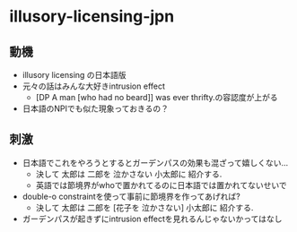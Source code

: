 # illusory-licensing-jpn

## 動機

* illusory licensing の日本語版
* 元々の話はみんな大好きintrusion effect
    * [DP A man [who had no beard]] was ever thrifty.の容認度が上がる
* 日本語のNPIでも似た現象っておきるの？

## 刺激

* 日本語でこれをやろうとするとガーデンパスの効果も混ざって嬉しくない…
    * 決して 太郎は 二郎を 泣かさない 小太郎に 紹介する.
    * 英語では節境界がwhoで置かれてるのに日本語では置かれてないせいで
* double-o constraintを使って事前に節境界を作ってあげれば?
    * 決して 太郎は 二郎を [花子を 泣かさない] 小太郎に 紹介する.
* ガーデンパスが起きずにintrusion effectを見れるんじゃないかってはなし

